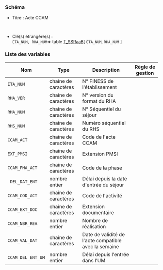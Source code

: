 ### Schéma


- Titre : Acte CCAM
<br />



- Clé(s) étrangère(s) : <br />
`ETA_NUM, RHA_NUM`=> table [T_SSRaaB](/tables/T_SSRaaB)[ `ETA_NUM`, `RHA_NUM` ]<br />

 
### Liste des variables

Nom | Type | Description | Règle de gestion
-|-|-|-
`ETA_NUM`| chaîne de caractères |N° FINESS de l'établissement||
`RHA_VER`| chaîne de caractères |N° version du format du RHA||
`RHA_NUM`| chaîne de caractères |N° Séquentiel du séjour||
`RHS_NUM`| chaîne de caractères |Numéro séquentiel du RHS||
`CCAM_ACT`| chaîne de caractères |Code de l'acte CCAM||
`EXT_PMSI`| chaîne de caractères |Extension PMSI||
`CCAM_PHA_ACT`| chaîne de caractères |Code de la phase||
` DEL_DAT_ENT`| nombre entier |Délai depuis la date d'entrée du séjour||
`CCAM_COD_ACT`| chaîne de caractères |Code de l'activité||
`CCAM_EXT_DOC`| chaîne de caractères |Extension documentaire||
`CCAM_NBR_REA`| nombre entier |Nombre de réalisation||
`CCAM_VAL_DAT`| chaîne de caractères |Date de validité de l'acte compatible avec  la semaine||
`CCAM_DEL_ENT_UM`| nombre entier |Délai depuis l'entrée dans l'UM||